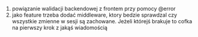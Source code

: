 1. powiązanie walidacji backendowej z frontem przy pomocy @error
2. jako feature trzeba dodać middleware, ktory bedzie sprawdzal czy wszystkie zmienne w sesji są zachowane. Jeżeli którejś brakuje to cofka na pierwszy krok z jakąś wiadomością
